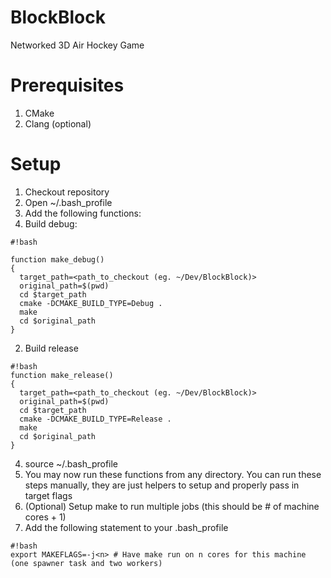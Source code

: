 BlockBlock
==========

Networked 3D Air Hockey Game

# Prerequisites
1. CMake
2. Clang (optional)

# Setup

1. Checkout repository
2. Open ~/.bash_profile
3. Add the following functions:
  1. Build debug:

```
#!bash

function make_debug()
{
  target_path=<path_to_checkout (eg. ~/Dev/BlockBlock)>
  original_path=$(pwd)
  cd $target_path
  cmake -DCMAKE_BUILD_TYPE=Debug .
  make
  cd $original_path
}
```
  2. Build release
```
#!bash
function make_release()
{
  target_path=<path_to_checkout (eg. ~/Dev/BlockBlock)>
  original_path=$(pwd)
  cd $target_path
  cmake -DCMAKE_BUILD_TYPE=Release .
  make
  cd $original_path
}
```
4. source ~/.bash_profile
5. You may now run these functions from any directory. You can run these steps manually, they are just helpers to setup and properly pass in target flags
6. (Optional) Setup make to run multiple jobs (this should be # of machine cores + 1)
  1. Add the following statement to your .bash_profile
```
#!bash
export MAKEFLAGS=-j<n> # Have make run on n cores for this machine (one spawner task and two workers)
```